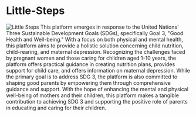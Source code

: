 # Little-Steps
![Little Steps](https://github.com/Mahennatadev/Little-Steps/assets/121371000/7e690409-682d-4d9a-8be4-b172af065422)
This platform emerges in response to the United Nations' Three Sustainable Development Goals (SDGs), specifically Goal 3, "Good Health and Well-being." With a focus on both physical and mental health, this platform aims to provide a holistic solution concerning child nutrition, child-rearing, and maternal depression. Recognizing the challenges faced by pregnant women and those caring for children aged 1-10 years, the platform offers practical guidance in creating nutrition plans, provides support for child care, and offers information on maternal depression. While the primary goal is to address SDG 3, the platform is also committed to shaping good parents by empowering them through comprehensive guidance and support. With the hope of enhancing the mental and physical well-being of mothers and their children, this platform makes a tangible contribution to achieving SDG 3 and supporting the positive role of parents in educating and caring for their children.
